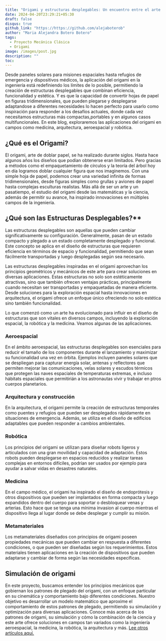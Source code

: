 ```yaml
---
title: "Origami y estructuras desplegables: Un encuentro entre el arte y la ciencia"
date: 2024-04-20T23:29:21+05:30
draft: false
disqus: true
github_link: "https://https://github.com/alejaboterob"
author: "Maria Alejandra Botero Botero"
tags:
  - Proyecto Mecánica Clásica
  - Origami
image: /images/post.jpg
description: ""
toc:
---
```


Desde paneles solares para misiones espaciales hasta refugios de emergencia y dispositivos médicos, la aplicación del origami en la ingeniería está redefiniendo los límites de lo posible, permitiendo la creación de estructuras desplegables que combinan eficiencia, funcionalidad y estética. Y es que la capacidad de convertir hojas de papel en figuras tridimensionales, que pueden plegarse y desplegarse adaptandose a diferentes necesidades lo hacen perfecto para usarlo como inspiración para responder a los desafíos actuales, donde cada vez necesitamos estructuras más compactas,portables y en algunos casos multifuncionales. En este blog, exploraremos las aplicaciones del origami en campos como medicina, arquitectura, aeroespacial y robótica. 

## ¿Qué es el Origami?

El origami, arte de doblar papel, se ha realizado durante siglos. Hasta hace algunos años los diseños que podían obtenerse eran limitados. Pero gracias a métodos como el empaquetamiento de círculos y la  teoría del árbol hoy en día logramos doblar cualquier figura que nos imaginemos. Con una simple hoja de papel, podemos crear una variedad infinita de formas tridimensionales, desde figuras simples como grullas y aviones de papel hasta complejas esculturas realistas. Más allá de ser un arte y un pasatiempo, el estudio del origami desde las matemáticas y la ciencia, además de permitir su avance, ha inspirado innovaciones en múltiples campos de la ingeniería.

## ¿Qué son las Estructuras Desplegables?**
Las estructuras desplegables son aquellas que pueden cambiar significativamente su configuración. Generalmente, pasan de un estado compacto y plegado a un estado completamente desplegado y funcional. Este concepto se aplica en el diseño de estructuras que requieren eficiencia en términos de espacio y funcionalidad, permitiendo que sean fácilmente transportadas y luego desplegadas según sea necesario.

Las estructuras desplegables inspiradas en el origami aprovechan los principios geométricos y mecánicos de este arte para crear soluciones en diversas aplicaciones. Estas estructuras no solo son estéticamente atractivas, sino que también ofrecen ventajas prácticas, principalmente cuando necesitan ser transportadas y empaquetadas de manera eficiente. Desde soluciones para la exploración espacial hasta innovaciones en arquitectura, el origami ofrece un enfoque único ofreciendo no solo estética sino también funcionalidad.

Lo que comenzó como un arte ha evolucionado para influir en el diseño de estructuras que son vitales en diversos campos, incluyendo la exploración espacial, la robótica y la medicina. Veamos algunas de las aplicaciones.  

### Aeroespacial

En el ámbito aeroespacial, las estructuras desplegables son esenciales para reducir el tamaño de los componentes durante el lanzamiento y maximizar su funcionalidad una vez en órbita. Ejemplos incluyen paneles solares que se despliegan para capturar energía solar, antenas y reflectores que permiten mejorar las comunicaciones, velas solares y escudos térmicos que protegen las naves espaciales de temperaturas extremas, e incluso hábitats espaciales que permitirián a los astronautas vivir y trabajar en ptros cuerpos planetarios.

### Arquitectura y construcción

En la arquitectura, el origami permite la creación de estructuras temporales como puentes y refugios que pueden ser desplegados rápidamente en situaciones de emergencia. Además, se utiliza en el diseño de edificios adaptables que pueden responder a cambios ambientales.

### Robótica

Los principios del origami se utilizan para diseñar robots ligeros y articulados con una gran movilidad y capacidad de adaptación. Estos robots pueden desplegarse en espacios reducidos y realizar tareas complejas en entornos difíciles, podrían ser usados por ejemplo para ayudar a salvar vidas en desastres naturales.

### Medicina

En el campo médico, el origami ha inspirado el diseño de endoprótesis y otros dispositivos que pueden ser implantados en forma compacta y luego expandidos dentro del cuerpo para soportar o desbloquear venas y arterias. Esto hace que se tenga una mínima invasion al cuerpo mientras el dispositivo llega al lugar donde se debe desplegar y cumplir su misión.

### Metamateriales

Los metamateriales diseñados con principios de origami poseen propiedades mecánicas que pueden cambiar en respuesta a diferentes condiciones, o que pueden ser diseñadas según los requerimientos. Estos materiales tienen aplicaciones en la creación de dispositivos que pueden adaptarse y cambiar de forma según las necesidades específicas.


## Simulación de origami 
En este proyecto, buscamos entender los principios mecánicos que gobiernan los patrones de plegado del origami, con un enfoque particular en su cinemática y comportamiento bajo diferentes condiciones. Nuestro objetivo es desarrollar un modelo matemático que aproxime el comportamiento de estos patrones de plegado, permitiendo su simulación y optimización para diversas aplicaciones. Conoce más acerca de los patrones de origami, su simulación y cómo la combinación de la ciencia y este arte ofrece soluciones en campos tan variados como la ingeniería aeroespacial, la medicina, la robótica, la arquitectura y más. [Lee otros artículos aquí.](https://tiestosvoladores.com/tags/proyecto-mecánica-clásica/)